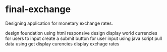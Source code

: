# final-exchange

 Designing application for monetary exchange rates. 
 
 
 design foundation using html
 responsive design
 display world currencies for users to input
 create a submit button for user input
 using java script pull data using get
 display curencies 
 display exchage rates
 
